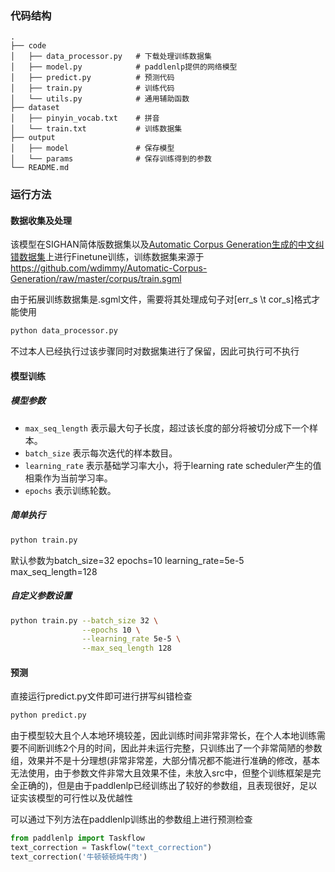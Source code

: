 ### 代码结构

```
.
├── code
│   ├── data_processor.py	# 下载处理训练数据集
│   ├── model.py			# paddlenlp提供的网络模型
│   ├── predict.py			# 预测代码
│   ├── train.py			# 训练代码
│   └── utils.py			# 通用辅助函数
├── dataset
│   ├── pinyin_vocab.txt	# 拼音
│   └── train.txt			# 训练数据集
├── output
│   ├── model				# 保存模型
│   └── params				# 保存训练得到的参数
└── README.md
```

### 运行方法

#### 数据收集及处理

该模型在SIGHAN简体版数据集以及[Automatic Corpus Generation生成的中文纠错数据集](https://github.com/wdimmy/Automatic-Corpus-Generation/blob/master/corpus/train.sgml)上进行Finetune训练，训练数据集来源于 https://github.com/wdimmy/Automatic-Corpus-Generation/raw/master/corpus/train.sgml

由于拓展训练数据集是.sgml文件，需要将其处理成句子对[err_s \t cor_s]格式才能使用

```sh
python data_processor.py
```

不过本人已经执行过该步骤同时对数据集进行了保留，因此可执行可不执行

#### 模型训练

##### 模型参数

- `max_seq_length` 表示最大句子长度，超过该长度的部分将被切分成下一个样本。
- `batch_size` 表示每次迭代的样本数目。
- `learning_rate` 表示基础学习率大小，将于learning rate scheduler产生的值相乘作为当前学习率。
- `epochs` 表示训练轮数。

##### 简单执行

```sh
python train.py
```

默认参数为batch_size=32   epochs=10   learning_rate=5e-5  max_seq_length=128

##### 自定义参数设置

```sh
python train.py --batch_size 32 \
				--epochs 10 \
				--learning_rate 5e-5 \
				--max_seq_length 128
```

#### 预测

直接运行predict.py文件即可进行拼写纠错检查

```sh
python predict.py
```

由于模型较大且个人本地环境较差，因此训练时间非常非常长，在个人本地训练需要不间断训练2个月的时间，因此并未运行完整，只训练出了一个非常简陋的参数组，效果并不是十分理想(非常非常差，大部分情况都不能进行准确的修改，基本无法使用，由于参数文件非常大且效果不佳，未放入src中，但整个训练框架是完全正确的)，但是由于paddlenlp已经训练出了较好的参数组，且表现很好，足以证实该模型的可行性以及优越性

可以通过下列方法在paddlenlp训练出的参数组上进行预测检查

```python
from paddlenlp import Taskflow
text_correction = Taskflow("text_correction")
text_correction('牛顿顿顿炖牛肉')
```


